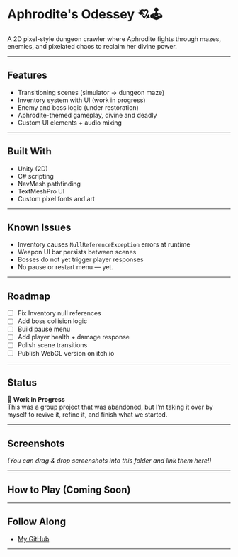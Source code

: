 # Aphrodite's Odessey 💘🕹️

A 2D pixel-style dungeon crawler where Aphrodite fights through mazes, enemies, and pixelated chaos to reclaim her divine power.

---

## Features

- Transitioning scenes (simulator → dungeon maze)
- Inventory system with UI (work in progress)
- Enemy and boss logic (under restoration)
- Aphrodite-themed gameplay, divine and deadly
- Custom UI elements + audio mixing

---

## Built With

- Unity (2D)
- C# scripting
- NavMesh pathfinding
- TextMeshPro UI
- Custom pixel fonts and art

---

## Known Issues

- Inventory causes `NullReferenceException` errors at runtime
- Weapon UI bar persists between scenes
- Bosses do not yet trigger player responses
- No pause or restart menu — yet.

---

## Roadmap

- [ ] Fix Inventory null references
- [ ] Add boss collision logic
- [ ] Build pause menu
- [ ] Add player health + damage response
- [ ] Polish scene transitions
- [ ] Publish WebGL version on itch.io

---

## Status

🧪 **Work in Progress**  
This was a group project that was abandoned, but I’m taking it over by myself to revive it, refine it, and finish what we started.

---

## Screenshots

*(You can drag & drop screenshots into this folder and link them here!)*

---

## How to Play (Coming Soon)

---

## Follow Along

- [My GitHub](https://github.com/sateefa2904)

---